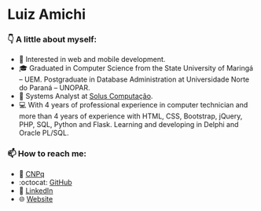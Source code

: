 # Luiz Amichi

### :point_down: A little about myself:

- :mag_right: Interested in web and mobile development.
- :mortar_board: Graduated in Computer Science from the State University of Maringá – UEM. Postgraduate in Database Administration at Universidade Norte do Paraná – UNOPAR.
- :briefcase: Systems Analyst at [Solus Computação](https://solus.inf.br).
- :computer: With 4 years of professional experience in computer technician and more than 4 years of experience with HTML, CSS, Bootstrap, jQuery, PHP, SQL, Python and Flask. Learning and developing in Delphi and Oracle PL/SQL.

### :mailbox: How to reach me:

- :microscope: [CNPq](http://lattes.cnpq.br/3073093072324775)
- :octocat: [GitHub](https://github.com/luizamichi)
- :necktie: [LinkedIn](https://www.linkedin.com/in/luizamichi)
- :globe_with_meridians: [Website](https://luizamichi.com.br)